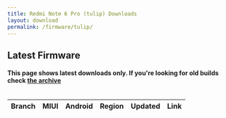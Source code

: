 ```yaml
---
title: Redmi Note 6 Pro (tulip) Downloads
layout: download
permalink: /firmware/tulip/
---
```


## Latest Firmware
#### This page shows latest downloads only. If you're looking for old builds check [the archive](/archive/firmware/tulip/)


<div style="overflow-x:auto;">
<table id="firmware" class="compact row-border" style="width:100%">
    <thead>
        <tr>
            <th>Branch</th>
            <th>MIUI</th>
            <th>Android</th>
            <th>Region</th>
            <th>Updated</th>
            <th>Link</th>
        </tr>
    </thead>
    <script>loadFirmwareDownloads('tulip', 'latest')</script>
</table>
</div>
